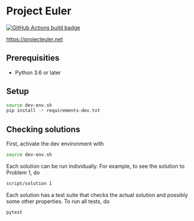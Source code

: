 # Project Euler

[![GitHub Actions build badge](https://github.com/brcrista/Project-Euler-Python/workflows/CI/badge.svg)](https://github.com/brcrista/Project-Euler-Python/actions?query=workflow%3ACI)

<https://projecteuler.net>

## Prerequisities

- Python 3.6 or later

## Setup

```bash
source dev-env.sh
pip install -r requirements-dev.txt
```

## Checking solutions

First, activate the dev environment with

```bash
source dev-env.sh
```

Each solution can be run individually. For example, to see the solution to Problem 1, do

```bash
script/solution 1
```

Each solution has a test suite that checks the actual solution and possibly some other properties. To run all tests, do

```bash
pytest
```